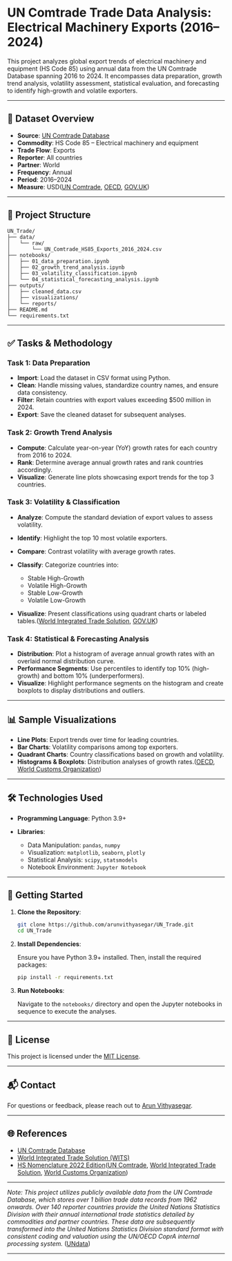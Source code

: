 # UN Comtrade Trade Data Analysis: Electrical Machinery Exports (2016–2024)

This project analyzes global export trends of electrical machinery and equipment (HS Code 85) using annual data from the UN Comtrade Database spanning 2016 to 2024. It encompasses data preparation, growth trend analysis, volatility assessment, statistical evaluation, and forecasting to identify high-growth and volatile exporters.

---

## 📁 Dataset Overview

* **Source**: [UN Comtrade Database](https://comtradeplus.un.org/)
* **Commodity**: HS Code 85 – Electrical machinery and equipment
* **Trade Flow**: Exports
* **Reporter**: All countries
* **Partner**: World
* **Frequency**: Annual
* **Period**: 2016–2024
* **Measure**: USD([UN Comtrade][1], [OECD][2], [GOV.UK][3])

---

## 🧰 Project Structure

```
UN_Trade/
├── data/
│   └── raw/
│       └── UN_Comtrade_HS85_Exports_2016_2024.csv
├── notebooks/
│   ├── 01_data_preparation.ipynb
│   ├── 02_growth_trend_analysis.ipynb
│   ├── 03_volatility_classification.ipynb
│   └── 04_statistical_forecasting_analysis.ipynb
├── outputs/
│   ├── cleaned_data.csv
│   ├── visualizations/
│   └── reports/
├── README.md
└── requirements.txt
```

---

## ✅ Tasks & Methodology

### Task 1: Data Preparation

* **Import**: Load the dataset in CSV format using Python.
* **Clean**: Handle missing values, standardize country names, and ensure data consistency.
* **Filter**: Retain countries with export values exceeding \$500 million in 2024.
* **Export**: Save the cleaned dataset for subsequent analyses.

### Task 2: Growth Trend Analysis

* **Compute**: Calculate year-on-year (YoY) growth rates for each country from 2016 to 2024.
* **Rank**: Determine average annual growth rates and rank countries accordingly.
* **Visualize**: Generate line plots showcasing export trends for the top 3 countries.

### Task 3: Volatility & Classification

* **Analyze**: Compute the standard deviation of export values to assess volatility.
* **Identify**: Highlight the top 10 most volatile exporters.
* **Compare**: Contrast volatility with average growth rates.
* **Classify**: Categorize countries into:

  * Stable High-Growth
  * Volatile High-Growth
  * Stable Low-Growth
  * Volatile Low-Growth
* **Visualize**: Present classifications using quadrant charts or labeled tables.([World Integrated Trade Solution][4], [GOV.UK][3])

### Task 4: Statistical & Forecasting Analysis

* **Distribution**: Plot a histogram of average annual growth rates with an overlaid normal distribution curve.
* **Performance Segments**: Use percentiles to identify top 10% (high-growth) and bottom 10% (underperformers).
* **Visualize**: Highlight performance segments on the histogram and create boxplots to display distributions and outliers.

---

## 📊 Sample Visualizations

* **Line Plots**: Export trends over time for leading countries.
* **Bar Charts**: Volatility comparisons among top exporters.
* **Quadrant Charts**: Country classifications based on growth and volatility.
* **Histograms & Boxplots**: Distribution analyses of growth rates.([OECD][2], [World Customs Organization][5])

---

## 🛠️ Technologies Used

* **Programming Language**: Python 3.9+
* **Libraries**:

  * Data Manipulation: `pandas`, `numpy`
  * Visualization: `matplotlib`, `seaborn`, `plotly`
  * Statistical Analysis: `scipy`, `statsmodels`
  * Notebook Environment: `Jupyter Notebook`

---

## 🚀 Getting Started

1. **Clone the Repository**:

   ```bash
   git clone https://github.com/arunvithyasegar/UN_Trade.git
   cd UN_Trade
   ```

2. **Install Dependencies**:

   Ensure you have Python 3.9+ installed. Then, install the required packages:

   ```bash
   pip install -r requirements.txt
   ```

3. **Run Notebooks**:

   Navigate to the `notebooks/` directory and open the Jupyter notebooks in sequence to execute the analyses.

---

## 📄 License

This project is licensed under the [MIT License](LICENSE).

---

## 📬 Contact

For questions or feedback, please reach out to [Arun Vithyasegar](mailto:arunvithyasegar@example.com).

---

## 🌐 References

* [UN Comtrade Database](https://comtradeplus.un.org/)
* [World Integrated Trade Solution (WITS)](https://wits.worldbank.org/)
* [HS Nomenclature 2022 Edition](https://www.wcoomd.org/en/topics/nomenclature/instrument-and-tools/hs-nomenclature-2022-edition/hs-nomenclature-2022-edition.aspx)([UN Comtrade][6], [World Integrated Trade Solution][7], [World Customs Organization][5])

---

*Note: This project utilizes publicly available data from the UN Comtrade Database, which stores over 1 billion trade data records from 1962 onwards. Over 140 reporter countries provide the United Nations Statistics Division with their annual international trade statistics detailed by commodities and partner countries. These data are subsequently transformed into the United Nations Statistics Division standard format with consistent coding and valuation using the UN/OECD CoprA internal processing system.* ([UNdata][8])

---

[1]: https://comtradeplus.un.org/TradeFlow?AggregateBy=none&BreakdownMode=plus&CommodityCodes=TOTAL&Flows=X&Frequency=A&Partners=0&Reporters=842&period=all&utm_source=chatgpt.com "Trade Data - UN Comtrade"
[2]: https://www.oecd.org/content/dam/oecd/en/publications/reports/2024/12/risks-and-resilience-in-global-trade_c8a001ff/1c66c439-en.pdf?utm_source=chatgpt.com "[PDF] Risks and Resilience in Global Trade - OECD"
[3]: https://assets.publishing.service.gov.uk/media/68137af670b095d0d7011854/japan-trade-and-investment-factsheet-2025-05-02.pdf?utm_source=chatgpt.com "[PDF] Trade and Investment Factsheet - Japan - GOV.UK"
[4]: https://wits.worldbank.org/trade/country-byhs6product.aspx?lang=en&utm_source=chatgpt.com "Trade Statistics by Product (HS 6-digit)"
[5]: https://www.wcoomd.org/en/topics/nomenclature/instrument-and-tools/hs-nomenclature-2022-edition/hs-nomenclature-2022-edition.aspx?utm_source=chatgpt.com "HS Nomenclature 2022 edition - World Customs Organization"
[6]: https://comtradeplus.un.org/TradeFlow?utm_source=chatgpt.com "Trade Data - UN Comtrade"
[7]: https://wits.worldbank.org/?utm_source=chatgpt.com "World Integrated Trade Solution (WITS) | Data on Export, Import ..."
[8]: https://data.un.org/Data.aspx?d=ComTrade&f=_l1Code%3A85%3BcmdCode%3A852810&q=television&utm_source=chatgpt.com "record view | Trade of goods, US$, HS, 85 Electrical machinery and ..."
